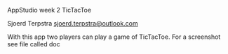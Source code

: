 AppStudio week 2 TicTacToe

Sjoerd Terpstra sjoerd.terpstra@outlook.com

With this app two players can play a game of TicTacToe. For a screenshot see file called doc
